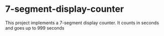 # 7-segment-display-counter
This project implements a 7-segment display counter. It counts in seconds and goes up to 999 seconds
